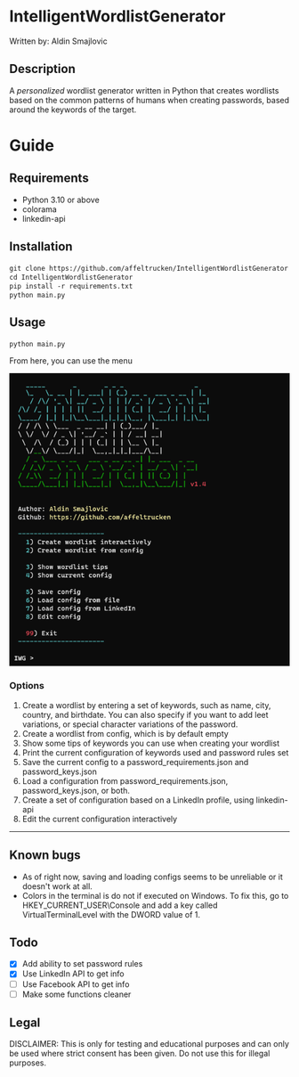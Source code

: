 # IntelligentWordlistGenerator
Written by: Aldin Smajlovic

## Description

A *personalized* wordlist generator written in Python that creates wordlists based on the common patterns of humans when creating passwords, based around the keywords of the target. 
&nbsp;

# Guide

## Requirements

- Python 3.10 or above
- colorama
- linkedin-api

## Installation
```
git clone https://github.com/affeltrucken/IntelligentWordlistGenerator
cd IntelligentWordlistGenerator
pip install -r requirements.txt
python main.py
```

## Usage

`python main.py`

From here, you can use the menu

![menu](https://github.com/affeltrucken/IntelligentWordlistGenerator/raw/main/menu.png)

### Options

1. Create a wordlist by entering a set of keywords, such as name, city, country, and birthdate. You can also specify if you want to add leet variations, or special character variations of the password.
2. Create a wordlist from config, which is by default empty
3. Show some tips of keywords you can use when creating your wordlist
4. Print the current configuration of keywords used and password rules set
5. Save the current config to a password_requirements.json and password_keys.json
6. Load a configuration from password_requirements.json, password_keys.json, or both.
7. Create a set of configuration based on a LinkedIn profile, using linkedin-api
8. Edit the current configuration interactively

---
## Known bugs
- As of right now, saving and loading configs seems to be unreliable or it doesn't work at all.
- Colors in the terminal is do not if executed on Windows. To fix this, go to HKEY_CURRENT_USER\Console and add a key called VirtualTerminalLevel with the DWORD value of 1.

## Todo

- [x] Add ability to set password rules
- [x] Use LinkedIn API to get info
- [ ] Use Facebook API to get info
- [ ] Make some functions cleaner

## Legal

DISCLAIMER: This is only for testing and educational purposes and can only be used where strict consent has been given. Do not use this for illegal purposes.
